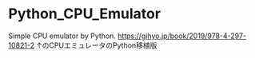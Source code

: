 # Python_CPU_Emulator
Simple CPU emulator by Python.
https://gihyo.jp/book/2019/978-4-297-10821-2
↑のCPUエミュレータのPython移植版
